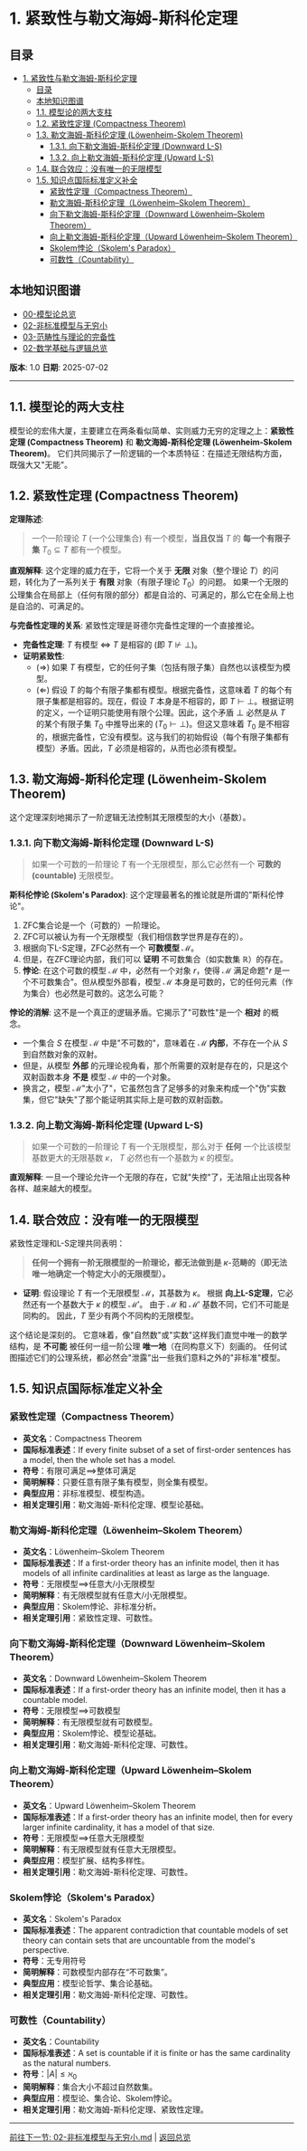 # 1. 紧致性与勒文海姆-斯科伦定理

<!-- 本地目录区块 -->
## 目录

- [1. 紧致性与勒文海姆-斯科伦定理](#1-紧致性与勒文海姆-斯科伦定理)
  - [目录](#目录)
  - [本地知识图谱](#本地知识图谱)
  - [1.1. 模型论的两大支柱](#11-模型论的两大支柱)
  - [1.2. 紧致性定理 (Compactness Theorem)](#12-紧致性定理-compactness-theorem)
  - [1.3. 勒文海姆-斯科伦定理 (Löwenheim-Skolem Theorem)](#13-勒文海姆-斯科伦定理-löwenheim-skolem-theorem)
    - [1.3.1. 向下勒文海姆-斯科伦定理 (Downward L-S)](#131-向下勒文海姆-斯科伦定理-downward-l-s)
    - [1.3.2. 向上勒文海姆-斯科伦定理 (Upward L-S)](#132-向上勒文海姆-斯科伦定理-upward-l-s)
  - [1.4. 联合效应：没有唯一的无限模型](#14-联合效应没有唯一的无限模型)
  - [1.5. 知识点国际标准定义补全](#15-知识点国际标准定义补全)
    - [紧致性定理（Compactness Theorem）](#紧致性定理compactness-theorem)
    - [勒文海姆-斯科伦定理（Löwenheim–Skolem Theorem）](#勒文海姆-斯科伦定理löwenheimskolem-theorem)
    - [向下勒文海姆-斯科伦定理（Downward Löwenheim–Skolem Theorem）](#向下勒文海姆-斯科伦定理downward-löwenheimskolem-theorem)
    - [向上勒文海姆-斯科伦定理（Upward Löwenheim–Skolem Theorem）](#向上勒文海姆-斯科伦定理upward-löwenheimskolem-theorem)
    - [Skolem悖论（Skolem's Paradox）](#skolem悖论skolems-paradox)
    - [可数性（Countability）](#可数性countability)

<!-- 本地知识图谱区块 -->
## 本地知识图谱

- [00-模型论总览](./00-模型论总览.md)
- [02-非标准模型与无穷小](./02-非标准模型与无穷小.md)
- [03-范畴性与理论的完备性](./03-范畴性与理论的完备性.md)
- [02-数学基础与逻辑总览](../00-数学基础与逻辑总览.md)

**版本**: 1.0
**日期**: 2025-07-02

---

## 1.1. 模型论的两大支柱

模型论的宏伟大厦，主要建立在两条看似简单、实则威力无穷的定理之上：**紧致性定理 (Compactness Theorem)** 和 **勒文海姆-斯科伦定理 (Löwenheim-Skolem Theorem)**。
它们共同揭示了一阶逻辑的一个本质特征：在描述无限结构方面，既强大又"无能"。

## 1.2. 紧致性定理 (Compactness Theorem)

**定理陈述**:
> 一个一阶理论 $T$ (一个公理集合) 有一个模型，**当且仅当** $T$ 的 **每一个有限子集** $T_0 \subseteq T$ 都有一个模型。

**直观解释**:
这个定理的威力在于，它将一个关于 **无限** 对象（整个理论 $T$）的问题，转化为了一系列关于 **有限** 对象（有限子理论 $T_0$）的问题。
如果一个无限的公理集合在局部上（任何有限的部分）都是自洽的、可满足的，那么它在全局上也是自洽的、可满足的。

**与完备性定理的关系**:
紧致性定理是哥德尔完备性定理的一个直接推论。

- **完备性定理**: $T$ 有模型 $\iff$ $T$ 是相容的 (即 $T \not\vdash \bot$)。
- **证明紧致性**:
  - ($\Rightarrow$) 如果 $T$ 有模型，它的任何子集（包括有限子集）自然也以该模型为模型。
  - ($\Leftarrow$) 假设 $T$ 的每个有限子集都有模型。根据完备性，这意味着 $T$ 的每个有限子集都是相容的。现在，假设 $T$ 本身是不相容的，即 $T \vdash \bot$。根据证明的定义，一个证明只能使用有限个公理。因此，这个矛盾 $\bot$ 必然是从 $T$ 的某个有限子集 $T_0$ 中推导出来的 ($T_0 \vdash \bot$)。但这又意味着 $T_0$ 是不相容的，根据完备性，它没有模型。这与我们的初始假设（每个有限子集都有模型）矛盾。因此，$T$ 必须是相容的，从而也必须有模型。

## 1.3. 勒文海姆-斯科伦定理 (Löwenheim-Skolem Theorem)

这个定理深刻地揭示了一阶逻辑无法控制其无限模型的大小（基数）。

### 1.3.1. 向下勒文海姆-斯科伦定理 (Downward L-S)

> 如果一个可数的一阶理论 $T$ 有一个无限模型，那么它必然有一个 **可数的 (countable)** 无限模型。

**斯科伦悖论 (Skolem's Paradox)**:
这个定理最著名的推论就是所谓的"斯科伦悖论"。

1. ZFC集合论是一个（可数的）一阶理论。
2. ZFC可以被认为有一个无限模型（我们相信数学世界是存在的）。
3. 根据向下L-S定理，ZFC必然有一个 **可数模型** $\mathcal{M}$。
4. 但是，在ZFC理论内部，我们可以 **证明** 不可数集合（如实数集 $\mathbb{R}$）的存在。
5. **悖论**: 在这个可数的模型 $\mathcal{M}$ 中，必然有一个对象 $r$，使得 $\mathcal{M}$ 满足命题"$r$ 是一个不可数集合"。但从模型外部看，模型 $\mathcal{M}$ 本身是可数的，它的任何元素（作为集合）也必然是可数的。这怎么可能？

**悖论的消解**:
这不是一个真正的逻辑矛盾。它揭示了"可数性"是一个 **相对** 的概念。

- 一个集合 $S$ 在模型 $\mathcal{M}$ 中是"不可数的"，意味着在 $\mathcal{M}$ **内部**，不存在一个从 $S$ 到自然数对象的双射。
- 但是，从模型 **外部** 的元理论视角看，那个所需要的双射是存在的，只是这个双射函数本身 **不是** 模型 $\mathcal{M}$ 中的一个对象。
- 换言之，模型 $\mathcal{M}$"太小了"，它虽然包含了足够多的对象来构成一个"伪"实数集，但它"缺失"了那个能证明其实际上是可数的双射函数。

### 1.3.2. 向上勒文海姆-斯科伦定理 (Upward L-S)

> 如果一个可数的一阶理论 $T$ 有一个无限模型，那么对于 **任何** 一个比该模型基数更大的无限基数 $\kappa$， $T$ 必然也有一个基数为 $\kappa$ 的模型。

**直观解释**:
一旦一个理论允许一个无限的存在，它就"失控"了，无法阻止出现各种各样、越来越大的模型。

## 1.4. 联合效应：没有唯一的无限模型

紧致性定理和L-S定理共同表明：
> **任何一个拥有一阶无限模型的一阶理论，都无法做到是 $\kappa$-范畴的（即无法唯一地确定一个特定大小的无限模型）。**

- **证明**: 假设理论 $T$ 有一个无限模型 $\mathcal{M}$，其基数为 $\kappa$。
根据 **向上L-S定理**，它必然还有一个基数大于 $\kappa$ 的模型 $\mathcal{M}'$。
由于 $\mathcal{M}$ 和 $\mathcal{M}'$ 基数不同，它们不可能是同构的。
因此，$T$ 至少有两个不同构的无限模型。

这个结论是深刻的。
它意味着，像"自然数"或"实数"这样我们直觉中唯一的数学结构，是 **不可能** 被任何一组一阶公理 **唯一地**（在同构意义下）刻画的。
任何试图描述它们的公理系统，都必然会"泄露"出一些我们意料之外的"非标准"模型。

## 1.5. 知识点国际标准定义补全

### 紧致性定理（Compactness Theorem）

- **英文名**：Compactness Theorem
- **国际标准表述**：If every finite subset of a set of first-order sentences has a model, then the whole set has a model.
- **符号**：有限可满足$\implies$整体可满足
- **简明解释**：只要任意有限子集有模型，则全集有模型。
- **典型应用**：非标准模型、模型构造。
- **相关定理引用**：勒文海姆-斯科伦定理、模型论基础。

### 勒文海姆-斯科伦定理（Löwenheim–Skolem Theorem）

- **英文名**：Löwenheim–Skolem Theorem
- **国际标准表述**：If a first-order theory has an infinite model, then it has models of all infinite cardinalities at least as large as the language.
- **符号**：无限模型$\implies$任意大/小无限模型
- **简明解释**：有无限模型就有任意大/小无限模型。
- **典型应用**：Skolem悖论、非标准分析。
- **相关定理引用**：紧致性定理、可数性。

### 向下勒文海姆-斯科伦定理（Downward Löwenheim–Skolem Theorem）

- **英文名**：Downward Löwenheim–Skolem Theorem
- **国际标准表述**：If a first-order theory has an infinite model, then it has a countable model.
- **符号**：无限模型$\implies$可数模型
- **简明解释**：有无限模型就有可数模型。
- **典型应用**：Skolem悖论、模型论基础。
- **相关定理引用**：勒文海姆-斯科伦定理、可数性。

### 向上勒文海姆-斯科伦定理（Upward Löwenheim–Skolem Theorem）

- **英文名**：Upward Löwenheim–Skolem Theorem
- **国际标准表述**：If a first-order theory has an infinite model, then for every larger infinite cardinality, it has a model of that size.
- **符号**：无限模型$\implies$任意大无限模型
- **简明解释**：有无限模型就有任意大无限模型。
- **典型应用**：模型扩展、结构多样性。
- **相关定理引用**：勒文海姆-斯科伦定理、可数性。

### Skolem悖论（Skolem's Paradox）

- **英文名**：Skolem's Paradox
- **国际标准表述**：The apparent contradiction that countable models of set theory can contain sets that are uncountable from the model's perspective.
- **符号**：无专用符号
- **简明解释**：可数模型内部存在“不可数集”。
- **典型应用**：模型论哲学、集合论基础。
- **相关定理引用**：勒文海姆-斯科伦定理、可数性。

### 可数性（Countability）

- **英文名**：Countability
- **国际标准表述**：A set is countable if it is finite or has the same cardinality as the natural numbers.
- **符号**：$|A| \leq \aleph_0$
- **简明解释**：集合大小不超过自然数集。
- **典型应用**：模型论、集合论、Skolem悖论。
- **相关定理引用**：勒文海姆-斯科伦定理、紧致性定理。

---
[前往下一节: 02-非标准模型与无穷小.md](./02-非标准模型与无穷小.md) | [返回总览](./00-模型论总览.md)
